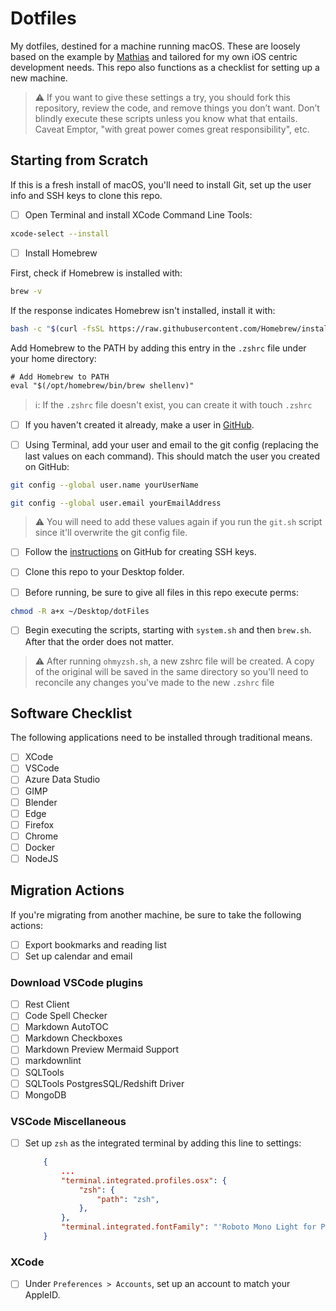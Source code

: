 # Dotfiles

My dotfiles, destined for a machine running macOS. These are loosely based on the example by [Mathias](https://github.com/mathiasbynens/dotfiles) and tailored for my own iOS centric development needs. This repo also functions as a checklist for setting up a new machine.

> :warning: If you want to give these settings a try, you should fork this repository, review the code, and remove things you don’t want. Don’t blindly execute these scripts unless you know what that entails. Caveat Emptor, "with great power comes great responsibility", etc.

## Starting from Scratch

If this is a fresh install of macOS, you'll need to install Git, set up the user info and SSH keys to clone this repo.

- [ ] Open Terminal and install XCode Command Line Tools:

```bash
xcode-select --install
```
- [ ] Install Homebrew

First, check if Homebrew is installed with:

```bash
brew -v
```

If the response indicates Homebrew isn't installed, install it with:

```bash
bash -c "$(curl -fsSL https://raw.githubusercontent.com/Homebrew/install/HEAD/install.sh)"
```
Add Homebrew to the PATH by adding this entry in the `.zshrc` file under your home directory:

```text
# Add Homebrew to PATH
eval "$(/opt/homebrew/bin/brew shellenv)"
```

> ℹ️: If the `.zshrc` file doesn't exist, you can create it with touch `.zshrc`

- [ ] If you haven't created it already, make a user in [GitHub](https://github.com).

- [ ] Using Terminal, add your user and email to the git config (replacing the last values on each command). This should match the user you created on GitHub:

```bash
git config --global user.name yourUserName
```

```bash
git config --global user.email yourEmailAddress
```

> :warning: You will need to add these values again if you run the `git.sh` script since it'll overwrite the git config file.

- [ ] Follow the [instructions](https://docs.github.com/en/authentication/connecting-to-github-with-ssh) on GitHub for creating SSH keys.

- [ ] Clone this repo to your Desktop folder.

- [ ] Before running, be sure to give all files in this repo execute perms:

```bash
chmod -R a+x ~/Desktop/dotFiles
```

- [ ] Begin executing the scripts, starting with `system.sh` and then `brew.sh`. After that the order does not matter.

> :warning: After running `ohmyzsh.sh`, a new zshrc file will be created. A copy of the original will be saved in the same directory so you'll need to reconcile any changes you've made to the new `.zshrc` file

## Software Checklist

The following applications need to be installed through traditional means.

- [ ] XCode
- [ ] VSCode
- [ ] Azure Data Studio
- [ ] GIMP
- [ ] Blender
- [ ] Edge
- [ ] Firefox
- [ ] Chrome
- [ ] Docker
- [ ] NodeJS

## Migration Actions

If you're migrating from another machine, be sure to take the following actions:

- [ ] Export bookmarks and reading list
- [ ] Set up calendar and email

### Download VSCode plugins

- [ ] Rest Client
- [ ] Code Spell Checker
- [ ] Markdown AutoTOC
- [ ] Markdown Checkboxes
- [ ] Markdown Preview Mermaid Support
- [ ] markdownlint
- [ ] SQLTools
- [ ] SQLTools PostgresSQL/Redshift Driver
- [ ] MongoDB

### VSCode Miscellaneous

- [ ] Set up `zsh` as the integrated terminal by adding this line to settings:

    ```json
        {
            ...
            "terminal.integrated.profiles.osx": {
                "zsh": {
                    "path": "zsh",
                },
            },
            "terminal.integrated.fontFamily": "'Roboto Mono Light for Powerline', 'PowerlineSymbols'"
        }
    ```

### XCode

- [ ] Under `Preferences > Accounts`, set up an account to match your AppleID.
